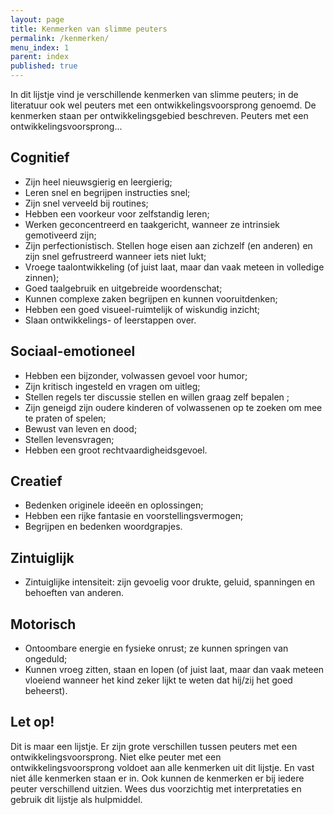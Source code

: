 ```yaml
---
layout: page
title: Kenmerken van slimme peuters
permalink: /kenmerken/
menu_index: 1
parent: index
published: true
---
```


In dit lijstje vind je verschillende kenmerken van slimme peuters; in de literatuur ook wel peuters met een ontwikkelingsvoorsprong genoemd. De kenmerken staan per ontwikkelingsgebied beschreven. Peuters met een ontwikkelingsvoorsprong...

## Cognitief
* Zijn heel nieuwsgierig en leergierig;
* Leren snel en begrijpen instructies snel;
* Zijn snel verveeld bij routines;
* Hebben een voorkeur voor zelfstandig leren;
* Werken geconcentreerd en taakgericht, wanneer ze intrinsiek gemotiveerd zijn;
* Zijn perfectionistisch. Stellen hoge eisen aan zichzelf (en anderen) en zijn snel gefrustreerd wanneer iets niet lukt;
* Vroege taalontwikkeling (of juist laat, maar dan vaak meteen in volledige zinnen);
* Goed taalgebruik en uitgebreide woordenschat;
* Kunnen complexe zaken begrijpen en kunnen vooruitdenken;
* Hebben een goed visueel-ruimtelijk of wiskundig inzicht;
* Slaan ontwikkelings- of leerstappen over.

## Sociaal-emotioneel
* Hebben een bijzonder, volwassen gevoel voor humor;
* Zijn kritisch ingesteld en vragen om uitleg;
* Stellen regels ter discussie stellen en willen graag zelf bepalen ;
* Zijn geneigd zijn oudere kinderen of volwassenen op te zoeken om mee te praten of spelen;
* Bewust van leven en dood;
* Stellen levensvragen;
* Hebben een groot rechtvaardigheidsgevoel.

## Creatief
* Bedenken originele ideeën en oplossingen;
* Hebben een rijke fantasie en voorstellingsvermogen;
* Begrijpen en bedenken woordgrapjes.

## Zintuiglijk 
* Zintuiglijke intensiteit: zijn gevoelig voor drukte, geluid, spanningen en behoeften van anderen.

## Motorisch
* Ontoombare energie en fysieke onrust; ze kunnen springen van ongeduld;
* Kunnen vroeg zitten, staan en lopen (of juist laat, maar dan vaak meteen vloeiend wanneer het kind zeker lijkt te weten dat hij/zij het goed beheerst).

## Let op!
Dit is maar een lijstje. Er zijn grote verschillen tussen peuters met een ontwikkelingsvoorsprong. Niet elke peuter met een ontwikkelingsvoorsprong voldoet aan alle kenmerken uit dit lijstje.
En vast niet álle kenmerken staan er in. Ook kunnen de kenmerken er bij iedere peuter verschillend uitzien.
Wees dus voorzichtig met interpretaties en gebruik dit lijstje als hulpmiddel.
